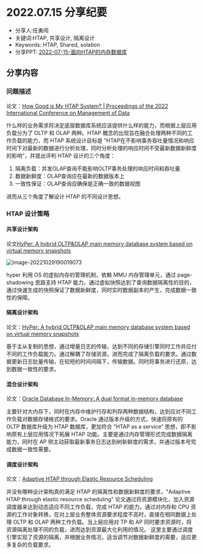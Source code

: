 # 2022.07.15 分享纪要

- 分享人:任勇闯
- 关键词:HTAP, 共享设计, 隔离设计
- Keywords: HTAP, Shared, solation  
- 分享PPT: [2022-07-15-面向HTAP的内存数据库](./slides/2022-07-15-面向HTAP的内存数据库.pdf)

## 分享内容

### 问题描述

论文：[How Good is My HTAP System? | Proceedings of the 2022 International Conference on Management of Data](https://dl.acm.org/doi/abs/10.1145/3514221.3526148)

什么样的业务需求将决定底层数据库系统应该提供什么样的能力，而根据上层应用负载分为了 OLTP 和 OLAP 两种。HTAP 概念的出现旨在融合处理两种不同的工作负载的能力，而 HTAP 系统设计目标是 ”HTAP在不影响事务吞吐量情况和响应时间下对最新的数据进行分析处理，同时分析处理的响应时间不受最新数据新鲜度的影响“，并提出评判 HTAP 设计的三个角度：

1. 隔离负载：并发OLAP查询不能影响OLTP事务处理的响应时间和吞吐量
2. 数据新鲜度：OLAP查询应在最新的数据版本上
3. 一致性保证：OLAP查询应确保是正确一致的数据视图

进而从三个角度了解设计 HTAP 的不同设计思想。

### HTAP 设计策略

#### 共享设计架构

论文[HyPer: A hybrid OLTP&OLAP main memory database system based on virtual memory snapshots](https://ieeexplore.ieee.org/abstract/document/5767867)

![image-20221029190019073](https://cdn.jsdelivr.net/gh/Beeter-yong/pictures/imgTwo/20221029190026.png)

hyper 利用 OS 的虚拟内存的管理机制，依赖 MMU 内存管理单元，通过 page-shadowing 思路支持 HTAP 能力。通过虚拟快照达到了查询数据隔离性的目的，通过快速生成的快照保证了数据新鲜度，同时实时数据副本的产生，完成数据一致性的保障。

#### 隔离设计架构

论文：[HyPer: A hybrid OLTP&OLAP main memory database system based on virtual memory snapshots](https://ieeexplore.ieee.org/abstract/document/5767867)

基于主从复制的思想，通过增量日志的传输，达到不同的存储引擎同时工作并应付不同的工作负载能力。通过解耦了存储资源，进而完成了隔离负载的要求。通过数据更新日志批量传输，在较短的时间间隔下，传输数据。同时将事务进行还原，达到数据一致性的要求。

#### 混合设计架构

论文：[Oracle Database In-Memory: A dual format in-memory database](https://ieeexplore.ieee.org/abstract/document/7113373)

主要针对大内存下，同时在内存中维护行存和列存两种数据结构，达到应对不同工作负载对数据存储格式的要求。Oracle 通过版本升级的方式，快速将原有的 OLTP 数据库升级为 HTAP 数据库，更加符合 ”HTAP as a service“ 思想，即不影响原有上层应用情况下拓展 HTAP 功能。主要是通过内存管理形式完成数据隔离能力，同时在 AP 侧主动获取最新事务日志达到树新鲜度的需求，并通过版本号完成数据一致性需要。

#### 调度设计架构

论文：[Adaptive HTAP through Elastic Resource Scheduling](https://dl.acm.org/doi/abs/10.1145/3318464.3389783)

并没有哪种设计架构真的满足 HTAP 的隔离性和数据新鲜度的要求，"Adaptive HTAP through elastic resource scheduling" 论文通过将资源模块化，加入资源调度器来达到动态适应不同工作负载，完成 HTAP 的能力。通过对内存和 CPU 资源的工作对象转换，在对上层业务整体资源要求程度不高时，直接在相同数据上处理 OLTP 和 OLAP 两种工作负载。当上层应用对 TP 和 AP 同时要求资源时，将资源隔离处理不同的负载，进而达到资源最大化利用的情况。 这里主要通过调度引擎实现了资源的隔离，并根据业务情况，适当调节对数据新鲜度的需要，适应更多复杂的负载要求。

